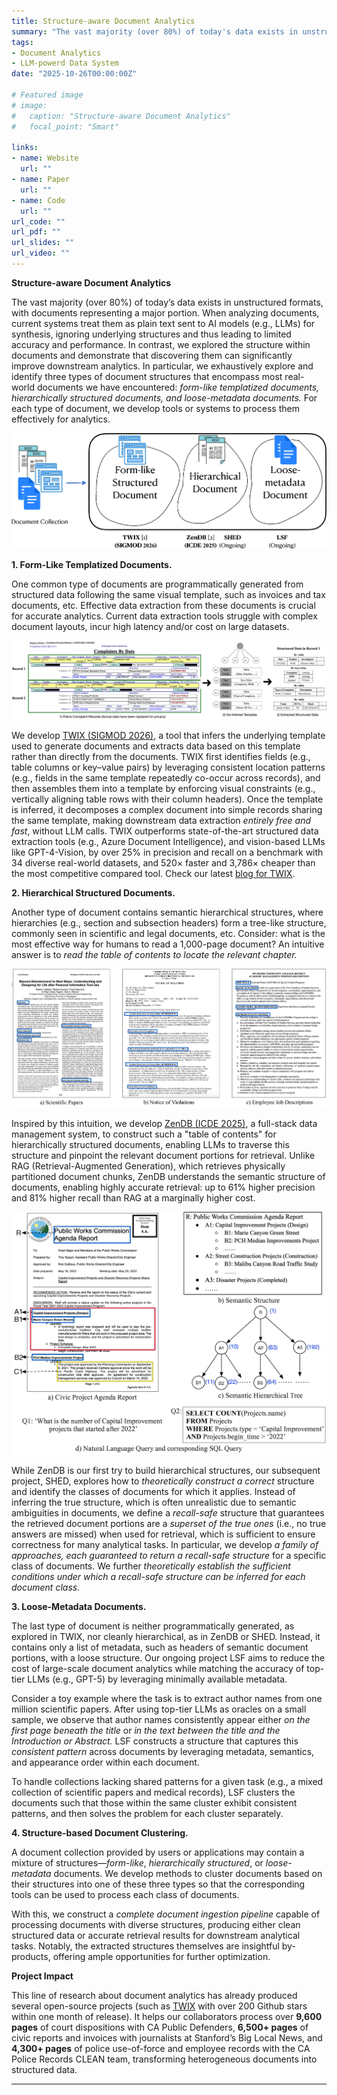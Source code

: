 ```yaml
---
title: Structure-aware Document Analytics 
summary: "The vast majority (over 80%) of today's data exists in unstructured formats, with documents representing a major portion. When analyzing documents, current systems treat them as plain text sent to AI models (e.g., LLMs) for synthesis, ignoring underlying structures and thus leading to limited accuracy and performance. In this blog, we present a series of work that explores accurate document analytics by looking at document structures. We demonstrate that discovering structures within documents can significantly improve downstream analytics. In particular, we exhaustively explore and identify three types of document structures that encompass most real-world documents we have encountered: form-like templatized documents, hierarchically structured documents, and loose-metadata documents. For each type of document, we develop tools or systems to process them effectively for analytics." 
tags:
- Document Analytics
- LLM-powerd Data System
date: "2025-10-26T00:00:00Z"

# Featured image
# image:
#   caption: "Structure-aware Document Analytics"
#   focal_point: "Smart"

links:
- name: Website 
  url: ""
- name: Paper
  url: ""
- name: Code
  url: ""
url_code: ""
url_pdf: ""
url_slides: ""
url_video: ""
---
```


**Structure-aware Document Analytics**

The vast majority (over 80%) of today’s data exists in unstructured formats, with documents representing a major portion. When analyzing documents, current systems treat them as plain text sent to AI models (e.g., LLMs) for synthesis, ignoring underlying structures and thus leading to limited accuracy and performance. In contrast, we explored the structure within documents and demonstrate that discovering them can significantly improve downstream analytics. In particular, we exhaustively explore and identify three types of document structures that encompass most real-world documents we have encountered: *form-like templatized documents, hierarchically structured documents, and loose-metadata documents.* For each type of document, we develop tools or systems to process them effectively for analytics. 

![Structure-aware Document Analytics](structured-aware-doc-analytics-cropped.jpg "Structure-aware Document Analytics") 

**1. Form-Like Templatized Documents.**

One common type of documents are programmatically generated from structured data following the same visual template, such as invoices and tax documents, etc. Effective data extraction from these documents is crucial for accurate analytics. Current data extraction tools struggle with complex document layouts, incur high latency and/or cost on large datasets. 

![twix](twix.png "TWIX: Extracting Data from Form-Like Templatized Documents")

We develop [TWIX (SIGMOD 2026)](https://arxiv.org/abs/2501.06659), a tool that infers the underlying template used to generate documents and extracts data based on this template rather than directly from the documents. TWIX first identifies fields (e.g., table columns or key–value pairs) by leveraging consistent location patterns (e.g., fields in the same template repeatedly co-occur across records), and then assembles them into a template by enforcing visual constraints (e.g., vertically aligning table rows with their column headers). Once the template is inferred, it decomposes a complex document into simple records sharing the same template, making downstream data extraction *entirely free and fast*, without LLM calls. TWIX outperforms state-of-the-art structured data extraction tools (e.g., Azure Document Intelligence), and vision-based LLMs like GPT-4-Vision, by over 25% in precision and recall on a benchmark with 34 diverse real-world datasets, and 520× faster and 3,786× cheaper than the most competitive compared tool. Check our latest [blog for TWIX](https://data-people-group.github.io/blogs/2025/04/30/twix/). 

**2. Hierarchical Structured Documents.**

Another type of document contains semantic hierarchical structures, where hierarchies (e.g., section and subsection headers) form a tree-like structure, commonly seen in scientific and legal documents, etc. Consider: what is the most effective way for humans to read a 1,000-page document? An intuitive answer is to *read the table of contents to locate the relevant chapter.* 

![zendb](hierarchical-document.jpg "ZenDB: Extracting and Leveraging Hierarchical Structure from Hierarchically Structured Documents. ") 

Inspired by this intuition, we develop [ZenDB (ICDE 2025)](https://arxiv.org/abs/2405.04674), a full-stack data management system, to construct such a "table of contents" for hierarchically structured documents, enabling LLMs to traverse this structure and pinpoint the relevant document portions for retrieval. Unlike RAG (Retrieval-Augmented Generation), which retrieves physically partitioned document chunks, ZenDB understands the semantic structure of documents, enabling highly accurate retrieval: up to 61% higher precision and 81% higher recall than RAG at a marginally higher cost.

![TWIX](zendb.jpg "ZenDB: Hierarchical Document Processing") 

While ZenDB is our first try to build hierarchical structures, our subsequent project, SHED, explores how to *theoretically construct a correct* structure and identify the classes of documents for which it applies. Instead of inferring the true structure, which is often unrealistic due to semantic ambiguities in documents, we define a *recall-safe* structure that guarantees the retrieved document portions are a *superset of the true ones* (i.e., no true answers are missed) when used for retrieval, which is sufficient to ensure correctness for many analytical tasks. In particular, we develop *a family of approaches, each guaranteed to return a recall-safe structure* for a specific class of documents. We further *theoretically establish the sufficient conditions under which a recall-safe structure can be inferred for each document class.* 


**3. Loose-Metadata Documents.**

The last type of document is neither programmatically generated, as explored in TWIX, nor cleanly hierarchical, as in ZenDB or SHED. Instead, it contains only a list of metadata, such as headers of semantic document portions, with a loose structure. Our ongoing project LSF aims to reduce the cost of large-scale document analytics while matching the accuracy of top-tier LLMs (e.g., GPT-5) by leveraging minimally available metadata.

Consider a toy example where the task is to extract author names from one million scientific papers. After using top-tier LLMs as oracles on a small sample, we observe that author names consistently appear either *on the first page beneath the title* or *in the text between the title and the Introduction or Abstract.* LSF constructs a structure that captures this *consistent pattern* across documents by leveraging metadata, semantics, and appearance order within each document.

To handle collections lacking shared patterns for a given task (e.g., a mixed collection of scientific papers and medical records), LSF clusters the documents such that those within the same cluster exhibit consistent patterns, and then solves the problem for each cluster separately.

**4. Structure-based Document Clustering.**

A document collection provided by users or applications may contain a mixture of structures—*form-like*, *hierarchically structured*, or *loose-metadata* documents. We develop methods to cluster documents based on their structures into one of these three types so that the corresponding tools can be used to process each class of documents.

With this, we construct a *complete document ingestion pipeline* capable of processing documents with diverse structures, producing either clean structured data or accurate retrieval results for downstream analytical tasks. Notably, the extracted structures themselves are insightful by-products, offering ample opportunities for further optimization.

**Project Impact** 

This line of research about document analytics has already produced several open-source projects (such as [TWIX](https://github.com/ucbepic/TWIX) with over 200 Github stars within one month of release). It helps our collaborators process over **9,600 pages** of court dispositions with CA Public Defenders, **6,500+ pages** of civic reports and invoices with journalists at Stanford’s Big Local News, and **4,300+ pages** of police use-of-force and employee records with the CA Police Records CLEAN team, transforming heterogeneous documents into structured data.  

---



